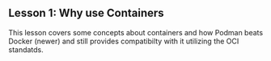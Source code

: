 
## Lesson 1: Why use Containers

This lesson covers some concepts about containers and how Podman beats Docker (newer) and still provides compatibilty with it utilizing the OCI standatds.
